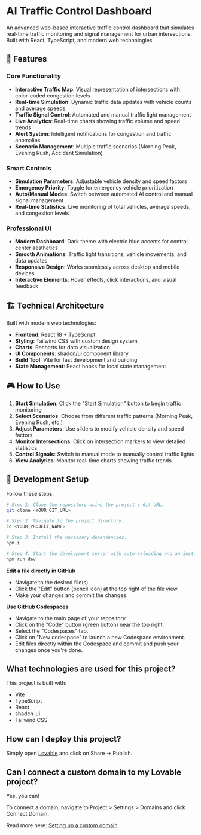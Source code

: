 # AI Traffic Control Dashboard

An advanced web-based interactive traffic control dashboard that simulates real-time traffic monitoring and signal management for urban intersections. Built with React, TypeScript, and modern web technologies.

## 🚦 Features

### Core Functionality
- **Interactive Traffic Map**: Visual representation of intersections with color-coded congestion levels
- **Real-time Simulation**: Dynamic traffic data updates with vehicle counts and average speeds
- **Traffic Signal Control**: Automated and manual traffic light management
- **Live Analytics**: Real-time charts showing traffic volume and speed trends
- **Alert System**: Intelligent notifications for congestion and traffic anomalies
- **Scenario Management**: Multiple traffic scenarios (Morning Peak, Evening Rush, Accident Simulation)

### Smart Controls
- **Simulation Parameters**: Adjustable vehicle density and speed factors
- **Emergency Priority**: Toggle for emergency vehicle prioritization
- **Auto/Manual Modes**: Switch between automated AI control and manual signal management
- **Real-time Statistics**: Live monitoring of total vehicles, average speeds, and congestion levels

### Professional UI
- **Modern Dashboard**: Dark theme with electric blue accents for control center aesthetics
- **Smooth Animations**: Traffic light transitions, vehicle movements, and data updates
- **Responsive Design**: Works seamlessly across desktop and mobile devices
- **Interactive Elements**: Hover effects, click interactions, and visual feedback

## 🏗️ Technical Architecture

Built with modern web technologies:
- **Frontend**: React 18 + TypeScript
- **Styling**: Tailwind CSS with custom design system
- **Charts**: Recharts for data visualization
- **UI Components**: shadcn/ui component library
- **Build Tool**: Vite for fast development and building
- **State Management**: React hooks for local state management

## 🎮 How to Use

1. **Start Simulation**: Click the "Start Simulation" button to begin traffic monitoring
2. **Select Scenarios**: Choose from different traffic patterns (Morning Peak, Evening Rush, etc.)
3. **Adjust Parameters**: Use sliders to modify vehicle density and speed factors
4. **Monitor Intersections**: Click on intersection markers to view detailed statistics
5. **Control Signals**: Switch to manual mode to manually control traffic lights
6. **View Analytics**: Monitor real-time charts showing traffic trends

## 🔧 Development Setup

Follow these steps:

```sh
# Step 1: Clone the repository using the project's Git URL.
git clone <YOUR_GIT_URL>

# Step 2: Navigate to the project directory.
cd <YOUR_PROJECT_NAME>

# Step 3: Install the necessary dependencies.
npm i

# Step 4: Start the development server with auto-reloading and an instant preview.
npm run dev
```

**Edit a file directly in GitHub**

- Navigate to the desired file(s).
- Click the "Edit" button (pencil icon) at the top right of the file view.
- Make your changes and commit the changes.

**Use GitHub Codespaces**

- Navigate to the main page of your repository.
- Click on the "Code" button (green button) near the top right.
- Select the "Codespaces" tab.
- Click on "New codespace" to launch a new Codespace environment.
- Edit files directly within the Codespace and commit and push your changes once you're done.

## What technologies are used for this project?

This project is built with:

- Vite
- TypeScript
- React
- shadcn-ui
- Tailwind CSS

## How can I deploy this project?

Simply open [Lovable](https://lovable.dev/projects/3515a93b-4a05-4bc1-a17b-a3c00625ae40) and click on Share -> Publish.

## Can I connect a custom domain to my Lovable project?

Yes, you can!

To connect a domain, navigate to Project > Settings > Domains and click Connect Domain.

Read more here: [Setting up a custom domain](https://docs.lovable.dev/features/custom-domain#custom-domain)
